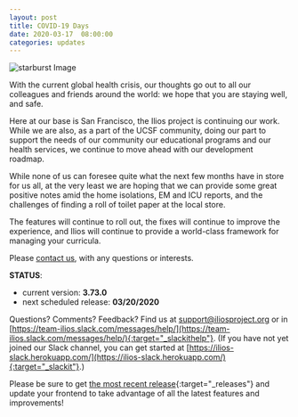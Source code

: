 ```yaml
---
layout: post
title: COVID-19 Days
date: 2020-03-17  08:00:00
categories: updates
---
```


![starburst Image](https://mcusercontent.com/845c4ebabb5b5ae7a6372c715/images/e1f0e196-2298-434d-ba15-8f94a0fa12c8.png)

With the current global health crisis, our thoughts go out to all our colleagues and friends around the world: we hope that you are staying well, and safe.

Here at our base is San Francisco, the Ilios project is continuing our work. While we are also, as a part of the UCSF community, doing our part to support the needs of our community our educational programs and our health services, we continue to move ahead with our development roadmap.

While none of us can foresee quite what the next few months have in store for us all, at the very least we are hoping that we can provide some great positive notes amid the home isolations, EM and ICU reports, and the challenges of finding a roll of toilet paper at the local store.

The features will continue to roll out, the fixes will continue to improve the experience, and Ilios will continue to provide a world-class framework for managing your curricula.

Please [contact us](mailto:support@iliosproject.org), with any questions or interests.

__STATUS__:
- current version: __3.73.0__
- next scheduled release: __03/20/2020__


Questions? Comments? Feedback? Find us at
 [support@iliosproject.org](mailto:support@iliosproject.org) or in [https://team-ilios.slack.com/messages/help/](https://team-ilios.slack.com/messages/help/){:target="_slackithelp"}.  (If you have not yet joined our Slack channel, you can get started at [https://ilios-slack.herokuapp.com/](https://ilios-slack.herokuapp.com/){:target="_slackit"}.)

Please be sure to get [the most recent release](https://www.github.com/ilios/ilios/releases/latest){:target="_releases"} and update your frontend to take advantage of all the latest features and improvements!
